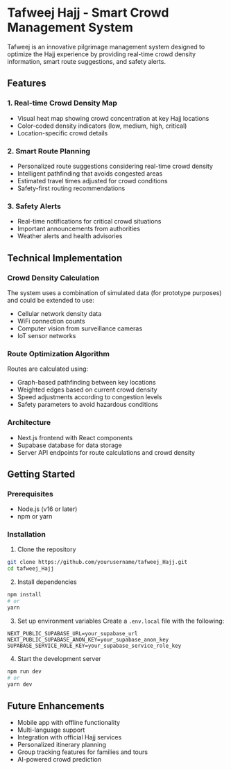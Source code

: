 # Tafweej Hajj - Smart Crowd Management System

Tafweej is an innovative pilgrimage management system designed to optimize the Hajj experience by providing real-time crowd density information, smart route suggestions, and safety alerts.

## Features

### 1. Real-time Crowd Density Map
- Visual heat map showing crowd concentration at key Hajj locations
- Color-coded density indicators (low, medium, high, critical)
- Location-specific crowd details

### 2. Smart Route Planning
- Personalized route suggestions considering real-time crowd density
- Intelligent pathfinding that avoids congested areas
- Estimated travel times adjusted for crowd conditions
- Safety-first routing recommendations

### 3. Safety Alerts
- Real-time notifications for critical crowd situations
- Important announcements from authorities
- Weather alerts and health advisories

## Technical Implementation

### Crowd Density Calculation
The system uses a combination of simulated data (for prototype purposes) and could be extended to use:
- Cellular network density data
- WiFi connection counts
- Computer vision from surveillance cameras
- IoT sensor networks

### Route Optimization Algorithm
Routes are calculated using:
- Graph-based pathfinding between key locations
- Weighted edges based on current crowd density
- Speed adjustments according to congestion levels
- Safety parameters to avoid hazardous conditions

### Architecture
- Next.js frontend with React components
- Supabase database for data storage
- Server API endpoints for route calculations and crowd density

## Getting Started

### Prerequisites
- Node.js (v16 or later)
- npm or yarn

### Installation
1. Clone the repository
```bash
git clone https://github.com/yourusername/tafweej_Hajj.git
cd tafweej_Hajj
```

2. Install dependencies
```bash
npm install
# or
yarn
```

3. Set up environment variables
Create a `.env.local` file with the following:
```
NEXT_PUBLIC_SUPABASE_URL=your_supabase_url
NEXT_PUBLIC_SUPABASE_ANON_KEY=your_supabase_anon_key
SUPABASE_SERVICE_ROLE_KEY=your_supabase_service_role_key
```

4. Start the development server
```bash
npm run dev
# or
yarn dev
```

## Future Enhancements
- Mobile app with offline functionality
- Multi-language support
- Integration with official Hajj services
- Personalized itinerary planning
- Group tracking features for families and tours
- AI-powered crowd prediction